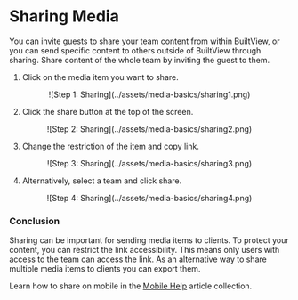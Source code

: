 # Sharing Media

You can invite guests to share your team content from within BuiltView, or you can send specific content to others outside of BuiltView through sharing. Share content of the whole team by inviting the guest to them. 

1)	Click on the media item you want to share.

<center>
![Step 1: Sharing](../assets/media-basics/sharing1.png)
</center>

2)	Click the share button at the top of the screen.

<center>
![Step 2: Sharing](../assets/media-basics/sharing2.png)
</center>

3)	Change the restriction of the item and copy link.

<center>
![Step 3: Sharing](../assets/media-basics/sharing3.png)
</center>

4)	Alternatively, select a team and click share.

<center>
![Step 4: Sharing](../assets/media-basics/sharing4.png)
</center>

### Conclusion

Sharing can be important for sending media items to clients. To protect your content, you can restrict the link accessibility. This means only users with access to the team can access the link. As an alternative way to share multiple media items to clients you can export them.

Learn how to share on mobile in the [Mobile Help](https://support.builtview.com/mobile-help/sharing) article collection.